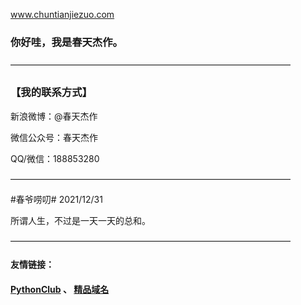 www.chuntianjiezuo.com

### 你好哇，我是春天杰作。

————————————————————————————————

### 【我的联系方式】

新浪微博：@春天杰作  

微信公众号：春天杰作  

QQ/微信：188853280

————————————————————————————————

\#春爷唠叨\# 2021/12/31

所谓人生，不过是一天一天的总和。

————————————————————————————————

#### 友情链接：
#### [PythonClub](http://www.pythonclub.net/) 、 [精品域名](https://mi.aliyun.com/shop/14345)
